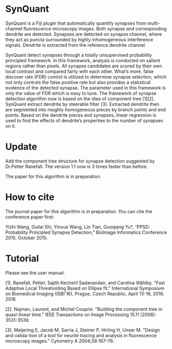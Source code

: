 # SynQuant
SynQuant is a Fiji plugin that automatically quantify synapses from multi-channel fluorescence microscopy images. Both synapse and corresponding dendrite are detected. Synapses are detected on synapse channel, where they act as puncta surrounded by highly inhomogeneous interference signals. Dendrite is extracted from the reference dendrite channel.

SynQuant detect synapses through a totally unsupervised probability principled framework. In this framework, analysis is conducted on salient regions rather than pixels. All synapse candidates are scored by their own local contrast and compared fairly with each other. What’s more, false discover rate (FDR) control is utilized to determine synapse selection, which not only controls the false positive rate but also provides a statistical evidence of the detected synapse. The parameter used in this framework is only the value of FDR which is easy to tune. The framework of synapse detection algorithm now is based on the idea of component tree [1][2]. SynQuant extract dendrite by steerable filter [3]. Extracted dendrite then are segmented into roughly homogeneous pieces by branch points and end points. Based on the dendrite pieces and synapses, linear regression is used to find the effects of dendrite’s properties to the number of synapses on it.

# Update
Add the component tree structure for synapse detection suggested by Dr.Petter Ranefall. The version 1.1 now is 3 times faster than before.

The paper for this algorithm is in preparation.
# How to cite
The journal paper for this algorithm is in preparation. You can cite the conference paper first:

Yizhi Wang, Guilai Shi, Yinxue Wang, Lin Tian, Guoqiang Yu*, “PPSD: Probability Principled Synapse Detection,” BioImage Informatics Conference 2015, October 2015.

# Tutorial
Please see the user manual.




[1].	Ranefall, Petter, Sajith Kecheril Sadanandan, and Carolina Wählby. "Fast Adaptive Local Thresholding Based on Ellipse fit." International Symposium on Biomedical Imaging (ISBI'16), Prague, Czech Republic, April 13-16, 2016. 2016.

[2].  Najman, Laurent, and Michel Couprie. "Building the component tree in quasi-linear time." IEEE Transactions on Image Processing 15.11 (2006): 3531-3539.

[3].  Meijering E, Jacob M, Sarria J, Steiner P, Hirling H, Unser M. "Design and valida-tion of a tool for neurite tracing and analysis in fluorescence microscopy images." Cytometry A 2004;58:167–76.
